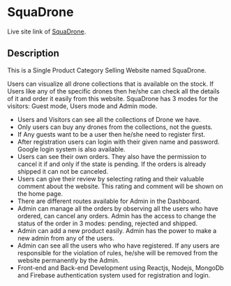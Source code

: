 # SquaDrone

Live site link of [SquaDrone](https://squa-drone.web.app/).

## Description
 This is a Single Product Category Selling
 Website named SquaDrone.

 Users can visualize all drone collections that is available on the stock. If Users like any of the specific drones then he/she can check all the details of it and order it easily from this website. SquaDrone has 3 modes for the visitors: Guest mode, Users mode and Admin mode.


* Users and Visitors can see all the collections of Drone we have.
* Only users can buy any drones from the collections, not the guests.
* If Any guests want to be a user then he/she need to register first.
* After registration users can login with their given name and password. Google login system is also available.
* Users can see their own orders. They also have the permission to cancel it if and only if the state is pending. If the orders is already shipped it can not be canceled. 
* Users can give their review by selecting rating and their valuable comment about the website. This rating and comment will be shown on the home page.
* There are different routes available  for Admin in the Dashboard.
* Admin can manage all the orders by observing all the users who have ordered, can cancel any orders. Admin has the access to change  the status of the order in 3 modes: pending, rejected and shipped.
* Admin can add a new product easily. Admin has the power to make a new admin from any of the users.
* Admin can see all the users who who have registered. If any users are responsible for the violation of rules, he/she will be removed from the website permanently by the Admin.
* Front-end and Back-end Development using
Reactjs, Nodejs, MongoDb and Firebase authentication system used for registration and login.
